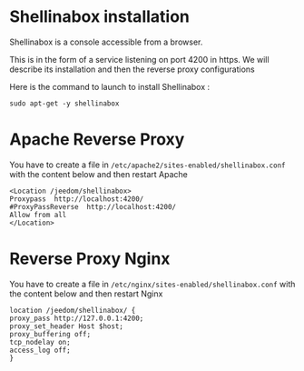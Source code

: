 # Shellinabox installation

Shellinabox is a console accessible from a browser.

This is in the form of a service listening on port 4200 in https. We will describe its installation and then the reverse proxy configurations

Here is the command to launch to install Shellinabox :

``sudo apt-get -y shellinabox``

# Apache Reverse Proxy

You have to create a file in ``/etc/apache2/sites-enabled/shellinabox.conf`` with the content below and then restart Apache

````
<Location /jeedom/shellinabox>
Proxypass  http://localhost:4200/
#ProxyPassReverse  http://localhost:4200/
Allow from all
</Location>
````

# Reverse Proxy Nginx

You have to create a file in ``/etc/nginx/sites-enabled/shellinabox.conf`` with the content below and then restart Nginx

````
location /jeedom/shellinabox/ {
proxy_pass http://127.0.0.1:4200;
proxy_set_header Host $host;
proxy_buffering off;
tcp_nodelay on;
access_log off;
}
````
